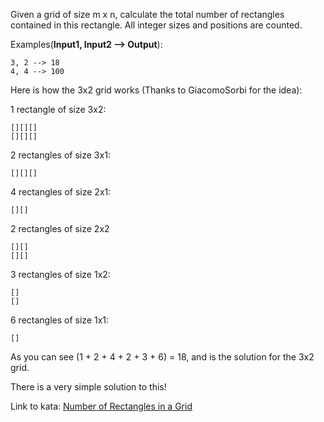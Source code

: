 Given a grid of size m x n, calculate the total number of rectangles contained in this rectangle. All integer sizes and positions are counted.

Examples(**Input1, Input2 --> Output**):

```
3, 2 --> 18
4, 4 --> 100
```

Here is how the 3x2 grid works (Thanks to GiacomoSorbi for the idea):

1 rectangle of size 3x2:

```
[][][]
[][][]
```

2 rectangles of size 3x1:

```
[][][]
```

4 rectangles of size 2x1:

```
[][]
```

2 rectangles of size 2x2

```
[][]
[][]
```

3 rectangles of size 1x2:

```
[]
[]
```

6 rectangles of size 1x1:

```
[]
```

As you can see (1 + 2 + 4 + 2 + 3 + 6) = 18, and is the solution for the 3x2 grid.

There is a very simple solution to this!

Link to kata: [Number of Rectangles in a Grid](https://www.codewars.com/kata/556cebcf7c58da564a000045)